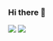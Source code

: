 ### Hi there 👋

![](https://github-readme-stats-ten-pi-28.vercel.app/api?username=yijiechoo16163&show_icons=true)
![](https://github-readme-stats-ten-pi-28.vercel.app/api?username=yijiechoo16163&show_icons=true&include_all_commits=true)


<!--
**yijiechoo16163/yijiechoo16163** is a ✨ _special_ ✨ repository because its `README.md` (this file) appears on your GitHub profile.

Here are some ideas to get you started:

- 🔭 I’m currently working on ...
- 🌱 I’m currently learning ...
- 👯 I’m looking to collaborate on ...
- 🤔 I’m looking for help with ...
- 💬 Ask me about ...
- 📫 How to reach me: ...
- 😄 Pronouns: ...
- ⚡ Fun fact: ...
-->
